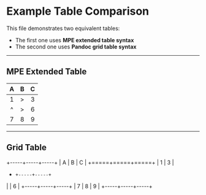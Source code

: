 # Example Table Comparison

This file demonstrates two equivalent tables:

- The first one uses **MPE extended table syntax**
- The second one uses **Pandoc grid table syntax**

---

## MPE Extended Table

|  A  |  B  |  C  |
| :-: | :-: | :-: |
|  1  |  >  |  3  |
|  ^  |  >  |  6  |
|  7  |  8  |  9  |

---

## Grid Table

+-----+-----+-----+
| A   | B   | C   |
+=====+=====+=====+
| 1   | 3         |
+     +-----+-----+
|     | 6         |
+-----+-----+-----+
| 7   | 8   | 9   |
+-----+-----+-----+
